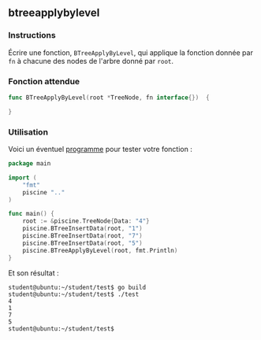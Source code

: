 ## btreeapplybylevel

### Instructions

Écrire une fonction, `BTreeApplyByLevel`, qui applique la fonction donnée par `fn` à chacune des nodes de l'arbre donné par `root`.

### Fonction attendue

```go
func BTreeApplyByLevel(root *TreeNode, fn interface{})  {

}
```

### Utilisation

Voici un éventuel [programme](TODO-LINK) pour tester votre fonction :

```go
package main

import (
	"fmt"
	piscine ".."
)

func main() {
	root := &piscine.TreeNode{Data: "4"}
	piscine.BTreeInsertData(root, "1")
	piscine.BTreeInsertData(root, "7")
	piscine.BTreeInsertData(root, "5")
	piscine.BTreeApplyByLevel(root, fmt.Println)
}
```

Et son résultat :

```console
student@ubuntu:~/student/test$ go build
student@ubuntu:~/student/test$ ./test
4
1
7
5
student@ubuntu:~/student/test$
```
